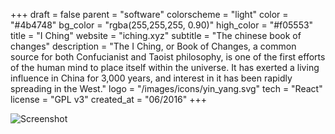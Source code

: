 +++
draft = false
parent = "software"
colorscheme = "light"
color = "#4b4748"
bg_color = "rgba(255,255,255, 0.90)"
high_color = "#f05553"
title = "I Ching"
website = "iching.xyz"
subtitle = "The chinese book of changes"
description = "The I Ching, or Book of Changes, a common source for both Confucianist and Taoist philosophy, is one of the first efforts of the human mind to place itself within the universe. It has exerted a living influence in China for 3,000 years, and interest in it has been rapidly spreading in the West."
logo = "/images/icons/yin_yang.svg"
tech = "React"
license = "GPL v3"
created_at = "06/2016"
+++

![Screenshot](/images/cellphone.png "Cellphone")
